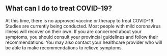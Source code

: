 ## What can I do to treat COVID-19?

At this time, there is no approved vaccine or therapy to treat COVID-19. Studies are currently being conducted. Most people with mild coronavirus illness will recover on their own. If you are concerned about your symptoms, you should consult your provincial guidelines and follow their recommendations. You may also contact your healthcare provider who will be able to make recommendations to relieve symptoms.

